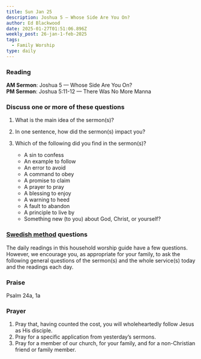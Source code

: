 ```yaml
---
title: Sun Jan 25
description: Joshua 5 — Whose Side Are You On?
author: Ed Blackwood
date: 2025-01-27T01:51:06.896Z
weekly_post: 26-jan-1-feb-2025
tags:
  - Family Worship
type: daily
---
```

### Reading

**AM Sermon**: Joshua 5 — Whose Side Are You On?\
**PM Sermon**: Joshua 5:11-12 — There Was No More Manna

### Discuss one or more of these questions

1. What is the main idea of the sermon(s)?
2. In one sentence, how did the sermon(s) impact you?
3. Which of the following did you find in the sermon(s)?

   * A sin to confess
   * An example to follow
   * An error to avoid
   * A command to obey
   * A promise to claim
   * A prayer to pray
   * A blessing to enjoy
   * A warning to heed
   * A fault to abandon
   * A principle to live by
   * Something new (to you) about God, Christ, or yourself?

### [Swedish method](http://thebriefing.com.au/2009/01/the-swedish-method/) questions

The daily readings in this household worship guide have a few questions. However, we encourage you, as appropriate for your family, to ask the following general questions of the sermon(s) and the whole service(s) today and the readings each day.

### Praise

Psalm 24a, 1a

### Prayer

1. Pray that, having counted the cost, you will wholeheartedly follow Jesus as His disciple.
2. Pray for a specific application from yesterday’s sermons.
3. Pray for a member of our church, for your family, and for a non-Christian friend or family member.